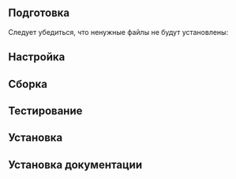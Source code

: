 <pkg :name="'gawk'" instsize showsbu2></pkg>

## Подготовка

Следует убедиться, что ненужные файлы не будут установлены:

<package-script :package="'gawk'" :type="'prepare'"></package-script>

## Настройка

<package-script :package="'gawk'" :type="'configure'"></package-script>

## Сборка

<package-script :package="'gawk'" :type="'build'"></package-script>

## Тестирование

<package-script :package="'gawk'" :type="'test'"></package-script>

## Установка

<package-script :package="'gawk'" :type="'install'"></package-script>

## Установка документации

<package-script :package="'gawk'" :type="'install-doc'"></package-script>


